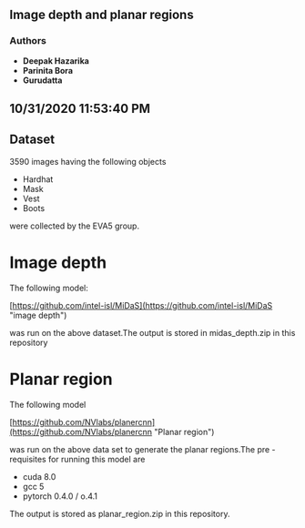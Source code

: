 ## Image depth and planar regions

### Authors

* **Deepak Hazarika** 
* **Parinita Bora**
* **Gurudatta**

10/31/2020 11:53:40 PM 
----------

## Dataset

3590 images having the following objects

- Hardhat
- Mask
- Vest
- Boots

were collected by the EVA5 group.
 

# Image depth

The following model: 

[https://github.com/intel-isl/MiDaS](https://github.com/intel-isl/MiDaS "image depth") 

was run on the above dataset.The output is stored in midas_depth.zip in this repository


# Planar region

The following model

[https://github.com/NVlabs/planercnn](https://github.com/NVlabs/planercnn "Planar region")

 was run on the above data set to generate the planar regions.The pre -requisites for running this model are

- cuda 8.0
- gcc 5
- pytorch 0.4.0 / o.4.1
 

The output is stored as planar_region.zip in this repository.  

